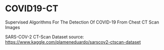 # COVID19-CT
Supervised Algorithms For The Detection Of COVID-19 From Chest CT Scan Images

SARS-COV-2 CT-Scan Dataset source: https://www.kaggle.com/plameneduardo/sarscov2-ctscan-dataset
